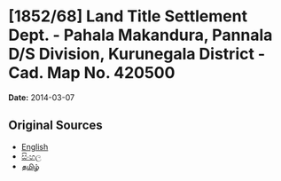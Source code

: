 # [1852/68] Land Title Settlement Dept. - Pahala Makandura, Pannala D/S Division, Kurunegala District - Cad. Map No. 420500

**Date:** 2014-03-07

## Original Sources

- [English](https://documents.gov.lk/view/extra-gazettes/2014/3/1852-68_E.pdf)
- [සිංහල](https://documents.gov.lk/view/extra-gazettes/2014/3/1852-68_S.pdf)
- [தமிழ்](https://documents.gov.lk/view/extra-gazettes/2014/3/1852-68_T.pdf)
